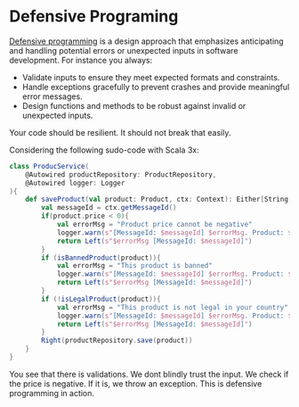 # Defensive Programing

[Defensive programming](https://en.wikipedia.org/wiki/Defensive_programming) is a design approach that emphasizes anticipating and handling potential errors or unexpected inputs in software development. For instance you always:
* Validate inputs to ensure they meet expected formats and constraints.
* Handle exceptions gracefully to prevent crashes and provide meaningful error messages.
* Design functions and methods to be robust against invalid or unexpected inputs.

Your code should be resilient. It should not break that easily.

Considering the following sudo-code with Scala 3x:

```scala
class ProducService(
    @Autowired productRepository: ProductRepository,
    @Autowired logger: Logger
){
    def saveProduct(val product: Product, ctx: Context): Either[String, Product] = {
        val messageId = ctx.getMessageId()
        if(product.price < 0){
            val errorMsg = "Product price cannot be negative"
            logger.warn(s"[MessageId: $messageId] $errorMsg. Product: ${product.id}")
            return Left(s"$errorMsg [MessageId: $messageId]")
        }
        if (isBannedProduct(product)){
            val errorMsg = "This product is banned"
            logger.warn(s"[MessageId: $messageId] $errorMsg. Product: ${product.id}")
            return Left(s"$errorMsg [MessageId: $messageId]")
        }
        if (!isLegalProduct(product)){
            val errorMsg = "This product is not legal in your country"
            logger.warn(s"[MessageId: $messageId] $errorMsg. Product: ${product.id}")
            return Left(s"$errorMsg [MessageId: $messageId]")
        }
        Right(productRepository.save(product))
    }
}
```

You see that there is validations. We dont blindly trust the input. We check if the price is negative. If it is, we throw an exception. This is defensive programming in action.
